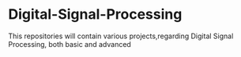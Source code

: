 # Digital-Signal-Processing
This repositories will contain various projects,regarding Digital Signal Processing, both basic and advanced
